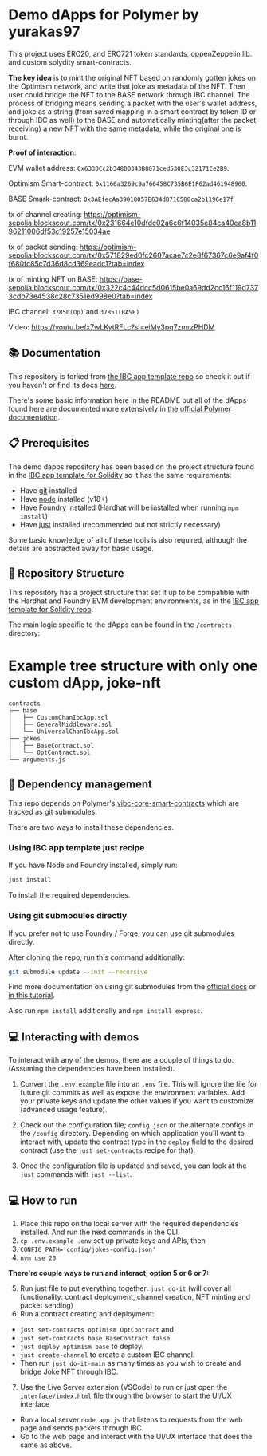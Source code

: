 # Demo dApps for Polymer by yurakas97

This project uses ERC20, and ERC721 token standards, oppenZeppelin lib. and custom solydity smart-contracts.

**The key idea** is to mint the original NFT based on randomly gotten jokes on the Optimism network, and write that joke as metadata of the NFT. Then user could bridge the NFT to the BASE network through IBC channel. The process of bridging means sending a packet with the user's wallet address, and joke as a string (from saved mapping in a smart contract by token ID or through IBC as well) to the BASE and automatically minting(after the packet receiving) a new NFT with the same metadata, while the original one is burnt.


**Proof of interaction**:

EVM wallet address: ```0x633DCc2b348D0343B8071ced530E3c32171Ce2B9```. 

Optimism Smart-contract: ```0x1166a3269c9a766458C735B6E1F62ad461948960```.

BASE Smark-contract: ```0x3AEfecAa39018057E634dB71C580ca2b1196e17f```

tx of channel creating: https://optimism-sepolia.blockscout.com/tx/0x231664e10dfdc02a6c6f14035e84ca40ea8b1196211006df53c19257e15034ae

tx of packet sending: https://optimism-sepolia.blockscout.com/tx/0x571829ed0fc2607acae7c2e8f67367c6e9af4f0f680fc85c7d36d8cd369eadc1?tab=index

tx of minting NFT on BASE: https://base-sepolia.blockscout.com/tx/0x322c4c44dcc5d0615be0a69dd2cc16f119d7373cdb73e4538c28c7351ed998e0?tab=index

IBC channel: ```37850(Op)``` and ```37851(BASE)```

Video: https://youtu.be/x7wLKytRFLc?si=eiMy3pq7zmrzPHDM

## 📚 Documentation

This repository is forked from [the IBC app template repo](https://open-ibc/ibc-app-solidity-template) so check it out if you haven't or find its docs [here](ibc-app-template.md).

There's some basic information here in the README but all of the dApps found here are documented more extensively in [the official Polymer documentation](https://docs.polymerlabs.org/docs/quickstart/start).

## 📋 Prerequisites

The demo dapps repository has been based on the project structure found in the [IBC app template for Solidity](https://github.com/open-ibc/ibc-app-solidity-template) so it has the same requirements:

- Have [git](https://git-scm.com/downloads) installed
- Have [node](https://nodejs.org) installed (v18+)
- Have [Foundry](https://book.getfoundry.sh/getting-started/installation) installed (Hardhat will be installed when running `npm install`)
- Have [just](https://just.systems/man/en/chapter_1.html) installed (recommended but not strictly necessary)

Some basic knowledge of all of these tools is also required, although the details are abstracted away for basic usage.

## 🧱 Repository Structure

This repository has a project structure that set it up to be compatible with the Hardhat and Foundry EVM development environments, as in the [IBC app template for Solidity repo](https://github.com/open-ibc/ibc-app-solidity-template). 

The main logic specific to the dApps can be found in the `/contracts` directory:

# Example tree structure with only one custom dApp, joke-nft
```
contracts
├── base
│   ├── CustomChanIbcApp.sol
│   ├── GeneralMiddleware.sol
│   └── UniversalChanIbcApp.sol
├── jokes
│   ├── BaseContract.sol
│   └── OptContract.sol
└── arguments.js
``` 

## 🦮 Dependency management

This repo depends on Polymer's [vibc-core-smart-contracts](https://github.com/open-ibc/vibc-core-smart-contracts) which are tracked as git submodules. 

There are two ways to install these dependencies.

### Using IBC app template just recipe

If you have Node and Foundry installed, simply run:
```bash
just install
```

To install the required dependencies.

### Using git submodules directly

If you prefer not to use Foundry / Forge, you can use git submodules directly.

After cloning the repo, run this command additionally:
```bash
git submodule update --init --recursive
```

Find more documentation on using git submodules from the [official docs](https://git-scm.com/book/en/v2/Git-Tools-Submodules) or [in this tutorial](https://www.atlassian.com/git/tutorials/git-submodule).

Also run ```npm install``` additionally and ```npm install express```.

## 💻 Interacting with demos

To interact with any of the demos, there are a couple of things to do. (Assuming the dependencies have been installed).

1. Convert the `.env.example` file into an `.env` file. This will ignore the file for future git commits as well as expose the environment variables. Add your private keys and update the other values if you want to customize (advanced usage feature).

2. Check out the configuration file; `config.json` or the alternate configs in the `/config` directory. Depending on which application you'll want to interact with, update the contract type in the `deploy` field to the desired contract (use the `just set-contracts` recipe for that).

3. Once the configuration file is updated and saved, you can look at the `just` commands with `just --list`.

## 💻 How to run

1. Place this repo on the local server with the required dependencies installed. And run the next commands in the CLI.
2. ```cp .env.example .env``` set up private keys and APIs, then
3. ```CONFIG_PATH='config/jokes-config.json' ```  
4. ```nvm use 20```

**There're couple ways to run and interact, option 5 or 6 or 7:**

5. Run just file to put everything together: ```just do-it``` (will cover all functionality: contract deployment, channel creation, NFT minting and packet sending)
6. Run a contract creating and deployment:
- ```just set-contracts optimism OptContract``` and
- ```just set-contracts base BaseContract false```
- ```just deploy optimism base``` to deploy.
- ```just create-channel``` to create a custom IBC channel.
- Then run ```just do-it-main``` as many times as you wish to create and bridge Joke NFT through IBC.
7. Use the Live Server extension (VSCode) to run or just open the ```interface/index.html``` file through the browser to start the UI/UX interface
- Run a local server ```node app.js``` that listens to requests from the web page and sends packets through IBC.
- Go to the web page and interact with the UI/UX interface that does the same as above.